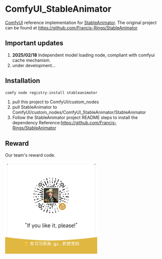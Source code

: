 # ComfyUI_StableAnimator

[ComfyUI](https://github.com/comfyanonymous/ComfyUI) reference implementation for [StableAnimator](https://github.com/Francis-Rings/StableAnimator).
The original project can be found at https://github.com/Francis-Rings/StableAnimator

## Important updates

1. **2025/02/18** Independent model loading node, compliant with comfyui cache mechanism.
2. under development...

## Installation

```bash
comfy node registry-install stableanimator
```

1. pull this project to ComfyUI/custom_nodes
2. pull StableAnimator to ComfyUI/custom_nodes/ComfyUI_StableAnimator/StableAnimator
3. Follow the StableAnimator project README steps to install the dependency Reference:https://github.com/Francis-Rings/StableAnimator

## Reward
Our team's reward code.

<img src="images/20250219-203952.png" alt="Out team's reward code" width="300">
